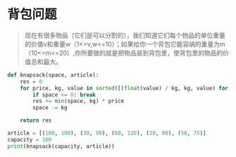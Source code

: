 # 背包问题

> 现在有很多物品（它们是可以分割的），我们知道它们每个物品的单位重量的价值v和重量w（1<=v,w<=10）；如果给你一个背包它能容纳的重量为m（10<=m<=20）,你所要做的就是把物品装到背包里，使背包里的物品的价值总和最大。



```python
def knapsack(space, article):
    res = 0
    for price, kg, value in sorted([(float(value) / kg, kg, value) for kg, value in article], reverse=True):
        if space <= 0: break
        res += min(space, kg) * price
        space -= kg

    return res

article = [(100, 100), (30, 90), (60, 120), (20, 80), (50, 75)]
capacity = 100
print(knapsack(capacity, article))
```

